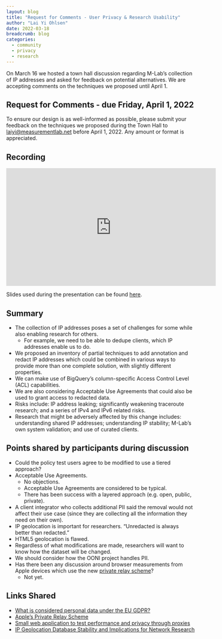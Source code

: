 ```yaml
---
layout: blog
title: "Request for Comments - User Privacy & Research Usability"
author: "Lai Yi Ohlsen"
date: 2022-03-18
breadcrumb: blog
categories:
  - community
  - privacy
  - research
---
```


On March 16 we hosted a town hall discussion regarding M-Lab’s collection of IP addresses and asked for feedback on potential alternatives. We are accepting comments on the techniques we proposed until April 1.  <!--more-->


## Request for Comments - due Friday, April 1, 2022

To ensure our design is as well-informed as possible, please submit your feedback on the techniques we proposed during the Town Hall to laiyi@measurementlab.net before April 1, 2022. Any amount or format is appreciated. 

## Recording

<iframe width="560" height="315" src="https://www.youtube.com/embed/7KXElRtnfGM" title="YouTube video player" frameborder="0" allow="accelerometer; autoplay; clipboard-write; encrypted-media; gyroscope; picture-in-picture" allowfullscreen></iframe>

Slides used during the presentation can be found [here](https://docs.google.com/presentation/d/1_WCtz3BjbUbCC0m1K2LoOVcfcTaDAYRIBCh14XI54Mw/edit#slide=id.g8dc385d038_0_802).

## Summary 
* The collection of IP addresses poses a set of challenges for some while also enabling research for others. 
    * For example, we need to be able to dedupe clients, which IP addresses enable us to do. 
* We proposed an inventory of partial techniques to add annotation and redact IP addresses which could be combined in various ways to provide more than one complete solution, with slightly different properties.
* We can make use of BigQuery’s column-specific Access Control Level (ACL)  capabilities.  
* We are also considering Acceptable Use Agreements that could also be used to grant access to redacted data. 
* Risks include: IP address leaking; significantly weakening traceroute research; and a series of IPv4 and IPv6 related risks. 
* Research that  might be adversely affected by this change includes: understanding shared IP addresses; understanding IP stability; M-Lab’s own system validation; and use of curated clients. 

## Points shared by participants during discussion
* Could the policy test users agree to be modified to use a tiered approach? 
* Acceptable Use Agreements. 
    * No objections.  
    * Acceptable Use Agreements are considered to be typical. 
    * There has been success with a layered approach (e.g. open, public, private).  
* A client integrator who collects additional PII said the removal would not affect their use case (since they are collecting all the information they need on their own). 
* IP geolocation is important for researchers. “Unredacted is always better than redacted.”
* HTML5 geolocation is flawed. 
* Regardless of what modifications are made, researchers will want to know how the dataset will be changed. 
* We should consider how the OONI project handles PII. 
* Has there been any discussion around browser measurements from Apple devices which use the new [private relay scheme](https://www.apple.com/privacy/docs/)?
    * Not yet.  

## Links Shared
* [What is considered personal data under the EU GDPR?](https://gdpr.eu/eu-gdpr-personal-data/)
* [Apple’s Private Relay Scheme](https://www.apple.com/privacy/docs/)
* [Small web application to test performance and privacy through proxies](https://speed.leading-edge.io/index.html)
* [IP Geolocation Database Stability and Implications for Network Research](https://hal.archives-ouvertes.fr/hal-03419874/document)
